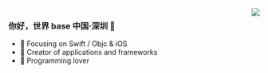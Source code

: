 <img align="right" src="https://github-readme-stats.vercel.app/api?username=Kalanhall&show_icons=true&icon_color=CE1D2D&text_color=718096&bg_color=ffffff&hide_title=true" />

### 你好，世界 base 中国·深圳 👋

- :punch:  Focusing on Swift / Objc & iOS
- :hammer:  Creator of applications and frameworks
- :tropical_fish:  Programming lover


<!--
**Kalanhall/Kalanhall** is a ✨ _special_ ✨ repository because its `README.md` (this file) appears on your GitHub profile.

Here are some ideas to get you started:

- 🔭 I’m currently working on ...
- 🌱 I’m currently learning ...
- 👯 I’m looking to collaborate on ...
- 🤔 I’m looking for help with ...
- 💬 Ask me about ...
- 📫 How to reach me: ...
- 😄 Pronouns: ...
- ⚡ Fun fact: ...
-->
